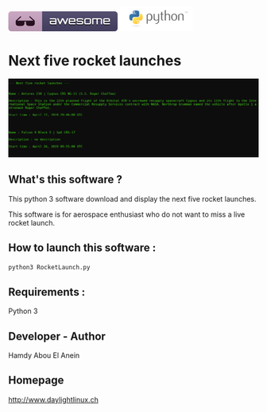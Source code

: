 ![Awesome](awesome.svg) ![Python](python.png)  

# Next five rocket launches

![Screenshot](screenshot.png)

## What's this software ?  

This python 3 software download and display the next five rocket launches.

This software is for aerospace enthusiast who do not want to miss a live rocket launch.

## How to launch this software :  

```sh
python3 RocketLaunch.py
```  

## Requirements :

Python 3

## Developer - Author

Hamdy Abou El Anein

## Homepage

http://www.daylightlinux.ch 
